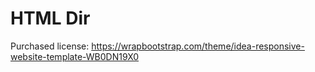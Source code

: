HTML Dir
========

Purchased license: https://wrapbootstrap.com/theme/idea-responsive-website-template-WB0DN19X0
